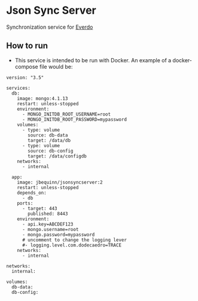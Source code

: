 # Json Sync Server
Synchronization service for [Everdo](https://everdo.net/)

## How to run
* This service is intended to be run with Docker. An example of a docker-compose file would be:
```
version: "3.5"

services:
  db:
    image: mongo:4.1.13
    restart: unless-stopped
    environment:
      - MONGO_INITDB_ROOT_USERNAME=root
      - MONGO_INITDB_ROOT_PASSWORD=mypassword
    volumes:
      - type: volume
        source: db-data
        target: /data/db
      - type: volume
        source: db-config
        target: /data/configdb
    networks:
      - internal

  app:
    image: jbequinn/jsonsyncserver:2
    restart: unless-stopped
    depends_on:
      - db
    ports:
      - target: 443
        published: 8443
    environment:
      - api.key=ABCDEF123
      - mongo.username=root
      - mongo.password=mypassword
      # uncomment to change the logging lever
      #- logging.level.com.dodecaedro=TRACE
    networks:
      - internal

networks:
  internal:

volumes:
  db-data:
  db-config:

```

